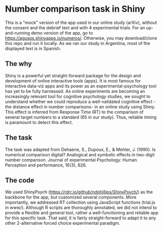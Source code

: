 # Number comparison task in Shiny
 This is a "mock" version of the app used in our online study (arXiv), without the consent and the debrief text and with 4 experimental trials. 
 For an up-and-running demo version of the app, go to https://agusps.shinyapps.io/numeros/. Otherwise, you may download/clone this repo and run it locally.
 As we ran our study in Argentina, most of the displayed text is in Spanish.
 
 ## The why
 Shiny is a powerful yet straight-forward package for the design and development of online interactive tools (apps). It is most famous for interactive data-viz apps and its power as an experimental-psychology tool has yet to be fully harnessed.
 As online experiments are becoming an increasingly relevant tool for cognitive psychology studies, we sought to understand whether we could reproduce a well-validated cognitive effect -the distance effect in number comparisons- in an online study using Shiny. This effect is inferred from Response Time (RT) to the comparison of several target numbers to a standard (65 in our study). Thus, reliable timing is paramount to detect this effect.
 
 ## The task
 The task was adapted from Dehaene, S., Dupoux, E., & Mehler, J. (1990). Is numerical comparison digital? Analogical and symbolic effects in two-digit number comparison. Journal of experimental Psychology: Human Perception and performance, 16(3), 626.
 
 ## The code
 We used ShinyPsych (https://rdrr.io/github/ndphillips/ShinyPsych/) as the backbone for the app, but customized several components. 
 More importantly, we addressed RT collection using JavaScript functions (trial.js in www/). 
 Although R scripts are thoroughly annotated, we did not intend to provide a flexible and general tool, rather a well-functioning and reliable app for this specific task. That said, it is fairly straight-forward to adapt it to any other 2-alternative forced choice experimental paradigm.
 
